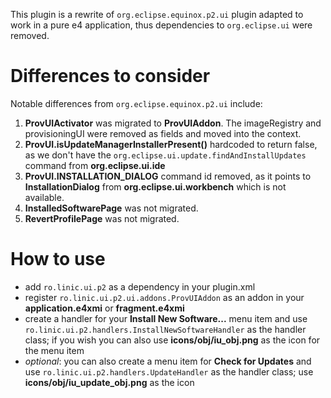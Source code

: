 This plugin is a rewrite of `org.eclipse.equinox.p2.ui` plugin adapted to work in a pure e4 application, thus dependencies to `org.eclipse.ui` were removed.

# Differences to consider

Notable differences from `org.eclipse.equinox.p2.ui` include:
1. **ProvUIActivator** was migrated to **ProvUIAddon**. The imageRegistry and provisioningUI were removed as fields and moved into the context.
2. **ProvUI.isUpdateManagerInstallerPresent()** hardcoded to return false, as we don't have the `org.eclipse.ui.update.findAndInstallUpdates` command from **org.eclipse.ui.ide**
3. **ProvUI.INSTALLATION_DIALOG** command id removed, as it points to **InstallationDialog** from **org.eclipse.ui.workbench** which is not available.
4. **InstalledSoftwarePage** was not migrated.
5. **RevertProfilePage** was not migrated.

# How to use

- add `ro.linic.ui.p2` as a dependency in your plugin.xml
- register `ro.linic.ui.p2.ui.addons.ProvUIAddon` as an addon in your **application.e4xmi** or **fragment.e4xmi**
- create a handler for your **Install New Software...** menu item and use `ro.linic.ui.p2.handlers.InstallNewSoftwareHandler` as the handler class; if you wish you can also use **icons/obj/iu_obj.png** as the icon for the menu item
- *optional*: you can also create a menu item for **Check for Updates** and use `ro.linic.ui.p2.handlers.UpdateHandler` as the handler class; use **icons/obj/iu_update_obj.png** as the icon